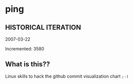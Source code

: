 # ping

## HISTORICAL ITERATION
2007-03-22

Incremented: 3580

## What is this?? 
Linux skills to hack the github commit visualization chart `;-)`
